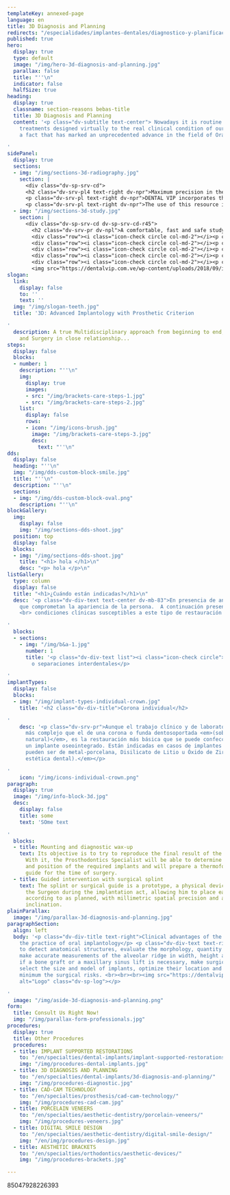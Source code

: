 ```yaml
---
templateKey: annexed-page
language: en
title: 3D Diagnosis and Planning
redirects: "/especialidades/implantes-dentales/diagnostico-y-planificacion-3d/"
published: true
hero:
  display: true
  type: default
  image: "/img/hero-3d-diagnosis-and-planning.jpg"
  parallax: false
  title: "''\n"
  indicator: false
  halfSize: true
heading:
  display: true
  classname: section-reasons bebas-title
  title: 3D Diagnosis and Planning
  content: '<p class="dv-subtitle text-center"> Nowadays it is routine to transfer
    treatments designed virtually to the real clinical condition of our patients,
    a fact that has marked an unprecedented advance in the field of Oral Rehabilitation.</p>

'
sidePanel:
  display: true
  sections:
  - img: "/img/sections-3d-radiography.jpg"
    section: |
      <div class="dv-sp-srv-cd">
      <h2 class="dv-srv-pl4 text-right dv-npr">Maximum precision in the placement of your dental implants!</h2>
      <p class="dv-srv-pl text-right dv-npr">DENTAL VIP incorporates the latest technology in its Oral Implantology procedures, the Cone Beam Volumetric Tomography <em>(CBVT-3D Digital Scanner)</em>, a tool of high clinical value that provides three-dimensional, accurate and high quality digital images.</p>
      <p class="dv-srv-pl text-right dv-npr">The use of this resource is essential for the surgical planning of the case, particularly when implants are to be placed in the posterior sector of the mandible and/or upper jaw, since it allows us to delimit the canal of the inferior dental nerve and know the exact distance between alveolar ridge and maxillary sinus, anatomical structures that must always be respected to prevent risks, complications and operative failures.</p> </div>
  - img: "/img/sections-3d-study.jpg"
    section: |
      <div class="dv-sp-srv-cd dv-sp-srv-cd-r45">
        <h2 class="dv-srv-pr dv-npl">A comfortable, fast and safe study...</h2>
        <div class="row"><i class="icon-check circle col-md-2"></i><p class="dv-srv-pr dv-npl col-md-10">Low radiation dose, much smaller than that of a conventional CAT scan.</p></div>
        <div class="row"><i class="icon-check circle col-md-2"></i><p class="dv-srv-pr dv-npl col-md-10">Short exposure time, less than three minutes. </p></div>
        <div class="row"><i class="icon-check circle col-md-2"></i><p class="dv-srv-pr dv-npl col-md-10">Scanned with the patient in sitting posture. </p></div>
        <div class="row"><i class="icon-check circle col-md-2"></i><p class="dv-srv-pr dv-npl col-md-10">Open tomograph that provides great comfort, avoiding feelings of confinement or claustrophobia. </p></div>
        <div class="row"><i class="icon-check circle col-md-2"></i><p class="dv-srv-pr dv-npl col-md-10">Information in DICOM format that allows, through special software, a unique procedure of visualization and therapeutic planning.</p></div>
        <img src="https://dentalvip.com.ve/wp-content/uploads/2018/09/impl-img7.jpg" alt="Logo" class="dv-sp-log"></div>
slogan:
  link:
    display: false
    to: ''
    text: ''
  img: "/img/slogan-teeth.jpg"
  title: '3D: Advanced Implantology with Prosthetic Criterion

'
  description: A true Multidisciplinary approach from beginning to end, Prosthodontics
    and Surgery in close relationship...
steps:
  display: false
  blocks:
  - number: 1
    description: "''\n"
    img:
      display: true
      images:
      - src: "/img/brackets-care-steps-1.jpg"
      - src: "/img/brackets-care-steps-2.jpg"
    list:
      display: false
      rows:
      - icon: "/img/icons-brush.jpg"
        image: "/img/brackets-care-steps-3.jpg"
        desc:
          text: "''\n"
dds:
  display: false
  heading: "''\n"
  img: "/img/dds-custom-block-smile.jpg"
  title: "''\n"
  description: "''\n"
  sections:
  - img: "/img/dds-custom-block-oval.png"
    description: "''\n"
blockGallery:
  img:
    display: false
    img: "/img/sections-dds-shoot.jpg"
  position: top
  display: false
  blocks:
  - img: "/img/sections-dds-shoot.jpg"
    title: "<h1> hola </h1>\n"
    desc: "<p> hola </p>\n"
listGallery:
  type: column
  display: false
  title: "<h1>¿Cuándo están indicadas?</h1>\n"
  desc: '<p class="dv-div-text text-center dv-mb-83">En presencia de anomalías estéticas
    que comprometan la apariencia de la persona.  A continuación presentamos diversas
    <br> condiciones clínicas susceptibles a este tipo de restauración dental:</p>

'
  blocks:
  - sections:
    - img: "/img/b&a-1.jpg"
      number: 1
      title: '<p class="dv-div-text list"><i class="icon-check circle"></i>Diastemas
        o separaciones interdentales</p>

'
implantTypes:
  display: false
  blocks:
  - img: "/img/implant-types-individual-crown.jpg"
    title: '<h2 class="dv-div-title">Corona individual</h2>

'
    desc: '<p class="dv-srv-pr">Aunque el trabajo clínico y de laboratorio es mucho
      más complejo que el de una corona o funda dentosoportada <em>(sobre un diente
      natural)</em>, es la restauración más básica que se puede confeccionar sobre
      un implante oseointegrado. Están indicadas en casos de implantes unitarios y
      pueden ser de metal-porcelana, Disilicato de Litio u Óxido de Zirconio <em>(alta
      estética dental).</em></p>

'
    icon: "/img/icons-individual-crown.png"
paragraph:
  display: true
  image: "/img/info-block-3d.jpg"
  desc:
    display: false
    title: some
    text: 'SOme text

'
  blocks:
  - title: Mounting and diagnostic wax-up
    text: Its objective is to try to reproduce the final result of the future prosthesis.
      With it, the Prosthodontics Specialist will be able to determine the exact number
      and position of the required implants and will prepare a thermoformed plastic
      guide for the time of surgery.
  - title: Guided intervention with surgical splint
    text: The splint or surgical guide is a prototype, a physical device that orients
      the Surgeon during the implantation act, allowing him to place each element
      according to as planned, with millimetric spatial precision and adequate axial
      inclination.
plainParallax:
  image: "/img/parallax-3d-diagnosis-and-planning.jpg"
paragraphSection:
  align: left
  body: '<p class="dv-div-title text-right">Clinical advantages of the CONE BEAM in
    the practice of oral implantology</p> <p class="dv-div-text text-right">It allows
    to detect anatomical structures, evaluate the morphology, quantity and bone quality,
    make accurate measurements of the alveolar ridge in width, height and depth, determine
    if a bone graft or a maxillary sinus lift is necessary, make surgical guides,
    select the size and model of implants, optimize their location and reduce to the
    minimum the surgical risks. <br><br><br><img src="https://dentalvip.com.ve/wp-content/uploads/2018/09/impl-img10.jpg"
    alt="Logo" class="dv-sp-log"></p>

'
  image: "/img/aside-3d-diagnosis-and-planning.png"
form:
  title: Consult Us Right Now!
  img: "/img/parallax-form-professionals.jpg"
procedures:
  display: true
  title: Other Procedures
  procedures:
  - title: IMPLANT SUPPORTED RESTORATIONS
    to: "/en/specialties/dental-implants/implant-supported-restorations/"
    img: "/img/procedures-dental-implants.jpg"
  - title: 3D DIAGNOSIS AND PLANNING
    to: "/en/specialties/dental-implants/3d-diagnosis-and-planning/"
    img: "/img/procedures-diagnostic.jpg"
  - title: CAD-CAM TECHNOLOGY
    to: "/en/specialties/prosthesis/cad-cam-technology/"
    img: "/img/procedures-cad-cam.jpg"
  - title: PORCELAIN VENEERS
    to: "/en/specialties/aesthetic-dentistry/porcelain-veneers/"
    img: "/img/procedures-veneers.jpg"
  - title: DIGITAL SMILE DESIGN
    to: "/en/specialties/aesthetic-dentistry/digital-smile-design/"
    img: "/en/img/procedures-design.jpg"
  - title: AESTHETIC BRACKETS
    to: "/en/specialties/orthodontics/aesthetic-devices/"
    img: "/img/procedures-brackets.jpg"

---
```

85047928226393